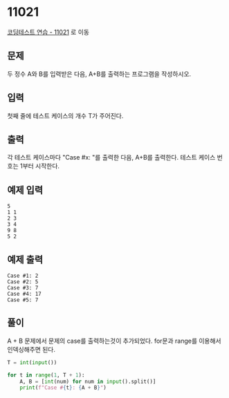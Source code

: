 # 11021

[코딩테스트 연습 - 11021][1] 로 이동

## 문제

두 정수 A와 B를 입력받은 다음, A+B를 출력하는 프로그램을 작성하시오.

## 입력

첫째 줄에 테스트 케이스의 개수 T가 주어진다.

## 출력

각 테스트 케이스마다 "Case #x: "를 출력한 다음, A+B를 출력한다. 테스트 케이스 번호는 1부터 시작한다.

## 예제 입력

```
5
1 1
2 3
3 4
9 8
5 2
```

## 예제 출력

```
Case #1: 2
Case #2: 5
Case #3: 7
Case #4: 17
Case #5: 7
```

## 풀이

A + B 문제에서 문제의 case를 출력하는것이 추가되었다.
for문과 range를 이용해서 인덱싱해주면 된다.

```python
T = int(input())

for t in range(1, T + 1):
    A, B = [int(num) for num in input().split()]
    print(f"Case #{t}: {A + B}")

```

[1]: https://www.acmicpc.net/problem/11021
